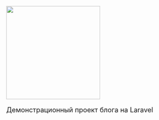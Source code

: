 <p>
<img src="https://raw.githubusercontent.com/laravel/art/master/logo-lockup/5%20SVG/2%20CMYK/1%20Full%20Color/laravel-logolockup-cmyk-red.svg" width="250">
</p>

<p style="font-size:18px;">Демонстрационный проект блога на Laravel</p>
